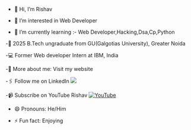 - 👋 Hi, I’m Rishav

- 👀 I’m interested in Web Developer

- 🌱 I’m currently learning :- Web Developer,Hacking,Dsa,Cp,Python

-🏫 2025 B.Tech ungraduate from GU(Galgotias University), Greater Noida

-💻 Former Web developer Intern at IBM, India

-🙋‍ More about me: Visit my website   

-🖇 Follow me on LinkedIn   <a href="https://www.linkedin.com/in/rishav-k-602367284/" alt="Rishav Tips Discussion & Support Server"> 
<img src="https://img.shields.io/badge/LinkedIn-0077B5?style=for-the-badge&logo=linkedin&logoColor=white)](www.linkedin.com/in/rishav-k-602367284)"/></a>
</p>    

-📹 Subscribe on YouTube Rishav [![YouTube](https://img.shields.io/badge/YouTube-FF0000?style=for-the-badge&logo=youtube&logoColor=white)](https://www.youtube.com/@rish_vlogs977)



- 😄 Pronouns: He/Him

- ⚡ Fun fact: Enjoying
<!---
rishav152/rishav152 is a ✨ special ✨ repository because its `README.md` (this file) appears on your GitHub profile.
You can click the Preview link to take a look at your changes.
--->
